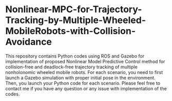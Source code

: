 # Nonlinear-MPC-for-Trajectory-Tracking-by-Multiple-Wheeled-MobileRobots-with-Collision-Avoidance
This repository contains Python codes using ROS and Gazebo for implementation of proposed Nonlinear Model Predictive Control method for collision-free and deadlock-free trajectory tracking of multiple nonholonomic wheeled mobile robots. For each scenario, you need to first launch a Gazebo simulation with proper initial pose in the environment. Then, you launch your Python code for each scenario. Please feel free to contact me if you have any question or any issue with implementation of the codes. 
